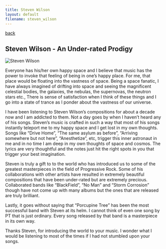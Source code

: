 ```yaml
---
title: Steven Wilson 
layout: default
filename: steven_wilson 
--- 
```

[back](/dsvinod90/music)

## Steven Wilson - An Under-rated Prodigy

![Steven Wilson](/dsvinod90/pics/steven_wilson.jpeg "Steven Wilson")

Everyone has his/her own happy space and I believe that music has the power to invoke that feeling of being in one’s happy place. For me, that place would be floating into the vastness of space. Being a space fanatic, I have always imagined of drifting into space and seeing the magnificent celestial bodies, the galaxies, the nebulas, the supernovas, the neutron stars etc., There is sense of satisfaction when I think of these things and I go into a state of trance as I ponder about the vastness of our universe.

I have been listening to Steven Wilson’s compositions for about a decade now and I am addicted to them. Not a day goes by when I haven’t heard any of his songs. Steven’s music is crafted in such a way that most of his songs instantly teleport me to my happy space and I get lost in my own thoughts. Songs like “Drive Home”, “The same asylum as before”, “Arriving somewhere but not here”, “Anesthetize”, etc, trigger this inner astronaut in me and in no time I am deep in my own thoughts of space and cosmos. The lyrics are very thoughtful and the notes just hit the right spots in you that trigger your best imagination.

Steven is truly a gift to to the world who has introduced us to some of the greatest masterpieces in the field of Progressive Rock. Some of his collaborations with other artists have resulted in extremely beautiful compositions that have been under-rated but are extremely precious. Collaborated bands like “BlackField”, “No Man” and “Storm Corrosion” though have not come up with many albums but the ones that are released are truly brilliant.

Lastly, it goes without saying that “Porcupine Tree” has been the most successful band with Steven at its helm. I cannot think of even one song by PT that is just ordinary. Every song released by that band is a masterpiece in its own way.

Thanks Steven, for introducing the world to your music. I wonder what I would be listening to most of the times if I had not stumbled upon your songs.